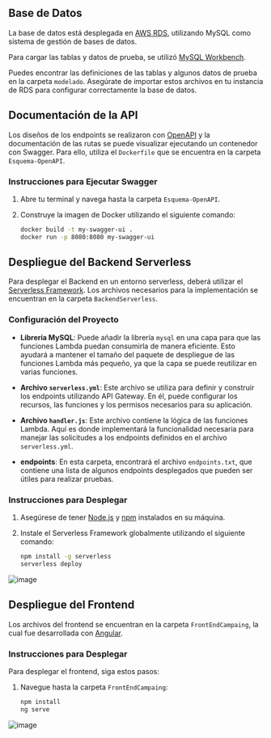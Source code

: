 ## Base de Datos

La base de datos está desplegada en [AWS RDS](https://aws.amazon.com/rds/), utilizando MySQL como sistema de gestión de bases de datos.

Para cargar las tablas y datos de prueba, se utilizó [MySQL Workbench](https://www.mysql.com/products/workbench/). 

Puedes encontrar las definiciones de las tablas y algunos datos de prueba en la carpeta `modelado`. Asegúrate de importar estos archivos en tu instancia de RDS para configurar correctamente la base de datos.

## Documentación de la API

Los diseños de los endpoints se realizaron con [OpenAPI](https://www.openapis.org/) y la documentación de las rutas se puede visualizar ejecutando un contenedor con Swagger. Para ello, utiliza el `Dockerfile` que se encuentra en la carpeta `Esquema-OpenAPI`.

### Instrucciones para Ejecutar Swagger

1. Abre tu terminal y navega hasta la carpeta `Esquema-OpenAPI`.
2. Construye la imagen de Docker utilizando el siguiente comando:

   ```bash
   docker build -t my-swagger-ui .
   docker run -p 8080:8080 my-swagger-ui

## Despliegue del Backend Serverless

Para desplegar el Backend en un entorno serverless, deberá utilizar el [Serverless Framework](https://www.serverless.com/). Los archivos necesarios para la implementación se encuentran en la carpeta `BackendServerless`.

### Configuración del Proyecto

- **Librería MySQL**: Puede añadir la librería `mysql` en una capa para que las funciones Lambda puedan consumirla de manera eficiente. Esto ayudará a mantener el tamaño del paquete de despliegue de las funciones Lambda más pequeño, ya que la capa se puede reutilizar en varias funciones.

- **Archivo `serverless.yml`**: Este archivo se utiliza para definir y construir los endpoints utilizando API Gateway. En él, puede configurar los recursos, las funciones y los permisos necesarios para su aplicación.

- **Archivo `handler.js`**: Este archivo contiene la lógica de las funciones Lambda. Aquí es donde implementará la funcionalidad necesaria para manejar las solicitudes a los endpoints definidos en el archivo `serverless.yml`.

- **endpoints**: En esta carpeta, encontrará el archivo `endpoints.txt`, que contiene una lista de algunos endpoints desplegados que pueden ser útiles para realizar pruebas.

### Instrucciones para Desplegar

1. Asegúrese de tener [Node.js](https://nodejs.org/) y [npm](https://www.npmjs.com/) instalados en su máquina.
2. Instale el Serverless Framework globalmente utilizando el siguiente comando:

   ```bash
   npm install -g serverless
   serverless deploy
![image](https://github.com/user-attachments/assets/f3c41e19-12a7-4e1f-85d6-4a3d7daa8e64)

## Despliegue del Frontend

Los archivos del frontend se encuentran en la carpeta `FrontEndCampaing`, la cual fue desarrollada con [Angular](https://angular.io/). 

### Instrucciones para Desplegar

Para desplegar el frontend, siga estos pasos:

1. Navegue hasta la carpeta `FrontEndCampaing`:

   ```bash
   npm install
   ng serve
![image](https://github.com/user-attachments/assets/0b38e517-ec1a-45c7-bc59-7b59bb950725)

